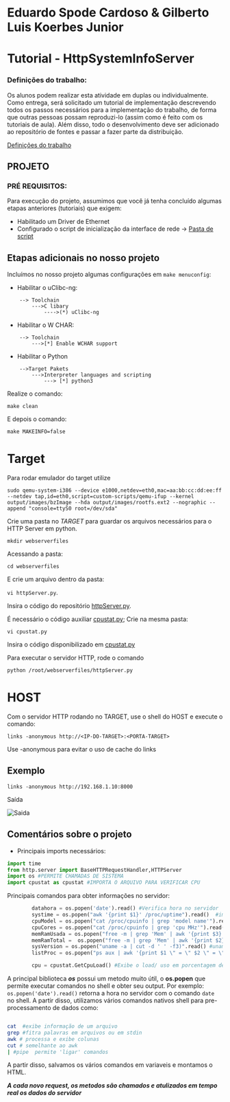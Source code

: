 # Eduardo Spode Cardoso & Gilberto Luis Koerbes Junior

# Tutorial - HttpSystemInfoServer
### Definições do trabalho:

Os alunos podem realizar esta atividade em duplas ou individualmente. 
Como entrega, será solicitado um tutorial de implementação descrevendo todos os passos necessários para a implementação do trabalho, de forma que outras pessoas possam reproduzi-lo (assim como é feito com os tutoriais de aula). 
Além disso, todo o desenvolvimento deve ser adicionado ao repositório de fontes e passar a fazer parte da distribuição.

[Definições do trabalho](./httpServer/tp1.pdf)

## PROJETO
### PRÉ REQUISITOS:

Para execução do projeto, assumimos que você já tenha concluído algumas etapas anteriores (tutoriais) que exigem:

* Habilitado um Driver de Ethernet
* Configurado o script de inicialização da interface de rede -> [Pasta de script](./custom-scripts/) 


## Etapas adicionais no nosso projeto
Incluímos no nosso projeto algumas configurações em ```make menuconfig```:

- Habilitar o uClibc-ng:
``` 
    --> Toolchain
        --->C libary 
            ---->(*) uClibc-ng
```
- Habilitar o W CHAR:
```
    --> Toolchain
        --->[*] Enable WCHAR support
```
- Habilitar o Python
```
    -->Target Pakets
        --->Interpreter languages and scripting
            ---> [*] python3
```

Realize o comando:

```make clean```

E depois o comando:

```make MAKEINFO=false```

# Target
Para rodar emulador do target utilize

```
sudo qemu-system-i386 --device e1000,netdev=eth0,mac=aa:bb:cc:dd:ee:ff --netdev tap,id=eth0,script=custom-scripts/qemu-ifup --kernel output/images/bzImage --hda output/images/rootfs.ext2 --nographic --append "console=ttyS0 root=/dev/sda"  
```

Crie uma pasta no _TARGET_ para guardar os arquivos necessários para o HTTP Server em python.

``mkdir webserverfiles``

Acessando a pasta: 

``cd webserverfiles``

E crie um arquivo dentro da pasta:

``vi httpServer.py``.

Insira o código do repositório  [httpServer.py](./httpServer/httpServer.py). 


É necessário o código auxiliar [cpustat.py](./httpServer/cpustat.py); Crie na mesma pasta:

``vi cpustat.py``

Insira o código disponibilizado em [cpustat.py](./httpServer/cpustat.py)

Para executar o servidor HTTP, rode o comando

``python /root/webserverfiles/httpServer.py``

# HOST

Com o servidor HTTP rodando no TARGET, use o shell do HOST e execute o comando:

`` links -anonymous http://<IP-DO-TARGET>:<PORTA-TARGET> ``

Use -anonymous para evitar o uso de cache do links

## Exemplo

`` links -anonymous http://192.168.1.10:8000 ``

Saída

![Saida](httpServer/Saida.png)

## Comentários sobre o projeto

- Principais imports necessários:

```python
import time
from http.server import BaseHTTPRequestHandler,HTTPServer
import os #PERMITE CHAMADAS DE SISTEMA
import cpustat as cpustat #IMPORTA O ARQUIVO PARA VERIFICAR CPU
```

Principais comandos para obter informações no servidor:

```python
        datahora = os.popen('date').read() #Verifica hora no servidor
        systime = os.popen("awk '{print $1}' /proc/uptime").read()  #imprime o tempo de atividade
        cpuModel = os.popen("cat /proc/cpuinfo | grep 'model name'").read() #informações modelo de CPU
        cpuCores = os.popen("cat /proc/cpuinfo | grep 'cpu MHz'").read() # velocidade da CPU buscando filtro de CPU MHz
        memRamUsada = os.popen("free -m | grep 'Mem' | awk '{print $3}'").read() #exibe diversas infomações da memoria e processa a coluna de 'Used'
        memRamTotal =  os.popen("free -m | grep 'Mem' | awk '{print $2}'").read()#exibe diversas infomações da memoria e processa a coluna de 'Total'
        sysVersion = os.popen("uname -a | cut -d ' ' -f3)".read() #uname exibe informções do kernel e o cut 'corta' em colunas
        listProc = os.popen("ps aux | awk '{print $1 \" = \" $2 \" = \" $3 \"<br>\"}'").read() # lista todos os processos de todos os usuários. Note: o <br> não é nativo. Utilizamos para formatação HTML.

        cpu = cpustat.GetCpuLoad() #Exibe o load/ uso em porcentagem de cada cpu.
```

A principal biblioteca ***os*** possui um metodo muito útil, o **os.popen** que permite executar comandos no shell e obter seu output. Por exemplo:
```os.popen('date').read()``` retorna a hora no servidor com o comando ```date``` no shell.
A partir disso, utilizamos vários comandos nativos shell  para pre-processamento de dados como:

```bash

cat  #exibe informação de um arquivo
grep #fitra palavras em arquivos ou em stdin
awk # processa e exibe colunas
cut # semelhante ao awk
| #pipe  permite 'ligar' comandos

```

A partir disso, salvamos os vários comandos em variaveis e montamos o HTML. 

_**A cada novo request, os metodos são chamados e atulizados em tempo real os dados do servidor**_

